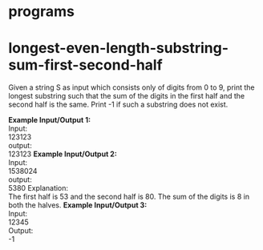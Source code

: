 # programs
# longest-even-length-substring-sum-first-second-half

<p>Given a string S as input which consists only of digits from 0 to 9, print the longest substring such that the sum of the digits in the first half and the second half is the same. Print -1 if such a substring does not exist.</p>
<strong>Example Input/Output 1:</strong><br>
Input:<br>
123123<br>
output:<br>
123123
<strong>Example Input/Output 2:</strong><br>
Input:<br>
1538024<br>
output:<br>
5380
Explanation:<br>
The first half is 53 and the second half is 80. The sum of the digits is 8 in both the halves.
<strong>Example Input/Output 3:</strong><br>
Input:<br>
12345<br>
Output:<br>
-1
